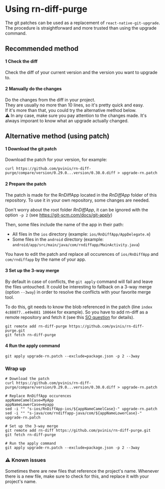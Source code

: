 # Using rn-diff-purge

The git patches can be used as a replacement of `react-native-git-upgrade`. The procedure is
straightforward and more trusted than using the upgrade command.

## Recommended method

#### 1 Check the diff
Check the diff of your current version and the version you want to upgrade to.

#### 2 Manually do the changes
Do the changes from the diff in your project.  
They are usually no more than 10 lines, so it's pretty quick and easy.  
If it's more than that, you could try the alternative method below.  
:warning: In any case, make sure you pay attention to the changes made. It's always imporant to know what an upgrade actually changed.

## Alternative method (using patch)

#### 1 Download the git patch

Download the patch for your version, for example:

```shell
curl https://github.com/pvinis/rn-diff-purge/compare/version/0.29.0...version/0.30.0.diff > upgrade-rn.patch
```

#### 2 Prepare the patch

The patch is made for the RnDiffApp located in the *RnDiffApp* folder of this repository.
To use it in your own repository, some changes are needed.

Don't worry about the root folder *RnDiffApp*, it can be ignored with the option `-p 2`
(see https://git-scm.com/docs/git-apply)

Then, some files include the name of the app in their path:

- All files in the `ios` directory (example: `ios/RnDiffApp/AppDelegate.m`)
- Some files in the `android` directory (example:
`android/app/src/main/java/com/rndiffapp/MainActivity.java`)

You have to edit the patch and replace all occurences of `ios/RnDiffApp` and `com/rndiffapp`
by the name of your app.

#### 3 Set up the 3-way merge

By default in case of conflicts, the `git apply` command will fail and leave the files untouched.
It could be interesting to fallback on a 3-way merge (option `--3way`) in order to resolve the
conflicts with your favorite merge tool.

To do this, git needs to know the blob referenced in the patch
(line `index 4c88077..e49e881 100644` for example). So you have to add rn-diff as a remote
repository and fetch it (see this [SO question](http://stackoverflow.com/questions/33577383/git-apply-3way-error-repository-lacks-the-necessary-blob-to-fall-back-on-3-way)
for details).

```shell
git remote add rn-diff-purge https://github.com/pvinis/rn-diff-purge.git
git fetch rn-diff-purge
```

#### 4 Run the apply command
```shell
git apply upgrade-rn.patch --exclude=package.json -p 2 --3way
```


### Wrap up

```shell
# Download the patch
curl https://github.com/pvinis/rn-diff-purge/compare/version/0.29.0...version/0.30.0.diff > upgrade-rn.patch

# Replace RnDiffApp occurences
appNameCamelCase=MyApp
appNameLowerCase=myapp
sed -i "" "s-ios/RnDiffApp-ios/${appNameCamelCase}-" upgrade-rn.patch
sed -i "" "s-java/com/rndiffapp-java/com/${appNameLowerCase}-" upgrade-rn.patch

# Set up the 3-way merge
git remote add rn-diff https://github.com/pvinis/rn-diff-purge.git
git fetch rn-diff-purge

# Run the apply command
git apply upgrade-rn.patch --exclude=package.json -p 2 --3way
```

### :warning: Known issues
Sometimes there are new files that reference the project's name. Whenever there is a new file, make sure to check for this, and replace it with your project's name.
